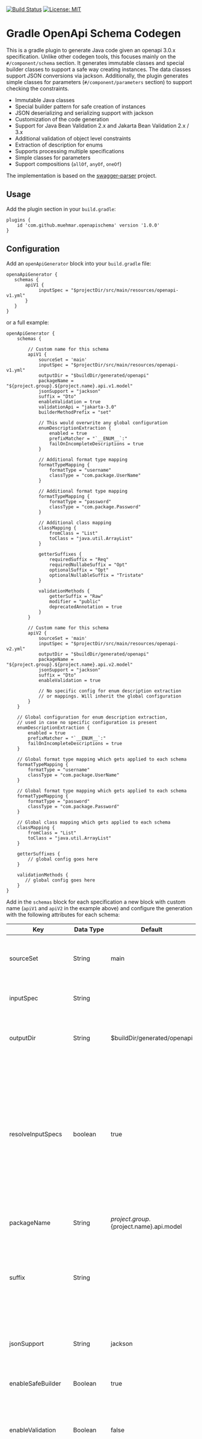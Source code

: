 [![Build Status](https://github.com/muehmar/gradle-openapi-schema/actions/workflows/gradle.yml/badge.svg?branch=master)](https://github.com/muehmar/gradle-openapi-schema/actions/workflows/gradle.yml)
[![License: MIT](https://img.shields.io/badge/License-MIT-yellow.svg)](https://github.com/muehmar/gradle-openapi-schema/blob/master/LICENSE)

# Gradle OpenApi Schema Codegen

This is a gradle plugin to generate Java code given an openapi 3.0.x specification. Unlike other codegen tools, this
focuses mainly on the `#/component/schema` section. It generates immutable classes and special builder classes to
support a safe way creating instances. The data classes support JSON conversions via jackson. Additionally, the plugin
generates simple classes for parameters (`#/component/parameters` section) to support checking the constraints.

* Immutable Java classes
* Special builder pattern for safe creation of instances
* JSON deserializing and serializing support with jackson
* Customization of the code generation
* Support for Java Bean Validation 2.x and Jakarta Bean Validation 2.x / 3.x
* Additional validation of object level constraints
* Extraction of description for enums
* Supports processing multiple specifications
* Simple classes for parameters
* Support compositions (`allOf`, `anyOf`, `oneOf`)

The implementation is based on the
[swagger-parser](https://github.com/swagger-api/swagger-parser)
project.

## Usage

Add the plugin section in your `build.gradle`:

```
plugins {
    id 'com.github.muehmar.openapischema' version '1.0.0'
}
```

## Configuration

Add an `openApiGenerator` block into your `build.gradle` file:

```
openaApiGenerator {
   schemas {
       apiV1 {
            inputSpec = "$projectDir/src/main/resources/openapi-v1.yml"
       }
   }
}
```

or a full example:

```
openApiGenerator {
    schemas {    
    
        // Custom name for this schema
        apiV1 {         
            sourceSet = 'main'
            inputSpec = "$projectDir/src/main/resources/openapi-v1.yml"
            outputDir = "$buildDir/generated/openapi"
            packageName = "${project.group}.${project.name}.api.v1.model"
            jsonSupport = "jackson"
            suffix = "Dto"
            enableValidation = true
            validationApi = "jakarta-3.0"
            builderMethodPrefix = "set"

            // This would overwrite any global configuration
            enumDescriptionExtraction {
                enabled = true
                prefixMatcher = "`__ENUM__`:"
                failOnIncompleteDescriptions = true
            }

            // Additional format type mapping
            formatTypeMapping {
                formatType = "username"
                classType = "com.package.UserName"
            }

            // Additional format type mapping
            formatTypeMapping {
                formatType = "password"
                classType = "com.package.Password"
            }

            // Additional class mapping
            classMapping {
                fromClass = "List"
                toClass = "java.util.ArrayList"
            }
            
            getterSuffixes {
                requiredSuffix = "Req"
                requiredNullabeSuffix = "Opt"
                optionalSuffix = "Opt"
                optionalNullableSuffix = "Tristate"                
            }
            
            validationMethods {
                getterSuffix = "Raw"
                modifier = "public"
                deprecatedAnnotation = true
            }
        }
        
        // Custom name for this schema
        apiV2 {         
            sourceSet = 'main'
            inputSpec = "$projectDir/src/main/resources/openapi-v2.yml"
            outputDir = "$buildDir/generated/openapi"
            packageName = "${project.group}.${project.name}.api.v2.model"
            jsonSupport = "jackson"
            suffix = "Dto"
            enableValidation = true
            
            // No specific config for enum description extraction
            // or mappings. Will inherit the global configuration
        }
    }
    
    // Global configuration for enum description extraction, 
    // used in case no specific configuration is present
    enumDescriptionExtraction {
        enabled = true
        prefixMatcher = "`__ENUM__`:"
        failOnIncompleteDescriptions = true
    }

    // Global format type mapping which gets applied to each schema
    formatTypeMapping {
        formatType = "username"
        classType = "com.package.UserName"
    }

    // Global format type mapping which gets applied to each schema
    formatTypeMapping {
        formatType = "password"
        classType = "com.package.Password"
    }

    // Global class mapping which gets applied to each schema
    classMapping {
        fromClass = "List"
        toClass = "java.util.ArrayList"
    }
    
    getterSuffixes {
        // global config goes here
    }
    
    validationMethods {
       // global config goes here
    }
}
```

Add in the `schemas` block for each specification a new block with custom name (`apiV1` and `apiV2` in the example
above) and configure the generation with the following attributes for each schema:

| Key                 | Data Type    | Default                                    | Description                                                                                                                                                                                                                                                                          |
|---------------------|--------------|--------------------------------------------|--------------------------------------------------------------------------------------------------------------------------------------------------------------------------------------------------------------------------------------------------------------------------------------|
| sourceSet           | String       | main                                       | Source set to which the generated classes should be added.                                                                                                                                                                                                                           |
| inputSpec           | String       |                                            | The OpenApi 3.x specification location.                                                                                                                                                                                                                                              |
| outputDir           | String       | $buildDir/generated/openapi                | The location in which the generated sources should be stored.                                                                                                                                                                                                                        |
| resolveInputSpecs   | boolean      | true                                       | Input specifications are resolved for task input calculation for gradle. This requires parsing the specification to identify remote specifications. This can be disabled if needed, see [Incremental build and remote specifications](#incremental-build-and-remote-specifications). |
| packageName         | String       | ${project.group}.${project.name}.api.model | Name of the package for the generated classes.                                                                                                                                                                                                                                       |
| suffix              | String       |                                            | Suffix which gets appended to each generated class. The classes are unchanged if no suffix is provided.                                                                                                                                                                              |
| jsonSupport         | String       | jackson                                    | Used json support library. Possible values are `jackson` or `none`.                                                                                                                                                                                                                  |
| enableSafeBuilder   | Boolean      | true                                       | Enables creating the safe builder.                                                                                                                                                                                                                                                   |
| enableValidation    | Boolean      | false                                      | Enables the generation of annotations for bean validation. Select with `validationApi` the used packages.                                                                                                                                                                            |
| validationApi       | String       | jakarta-2                                  | Defines the used annotations (either from `javax.*` or `jakarta.*` package). Possible values are `jakarta-2` and `jakarta-3`. Use for Java Bean validation 2.0 or Jakarta Bean validation `jakarata-2` and for Jakarta Bean validation 3.0 `jakarta-3`.                              |
| builderMethodPrefix | String       |                                            | Prefix for the setter method-name of builders. The default empty string leads to setter method-names equally to the corresponding fieldname.                                                                                                                                         |
| excludedSchemas     | List[String] | []                                         | Excludes the given schemas from generation. This can be used in case unsupported features are used, e.g. URL-references or unsupported compositions.                                                                                                                                 |

The plugin creates for each schema a task named `generate{NAME}Model` where `{NAME}` is replaced by the used name for
the schema, in the example above a task `generateApiV1Model` and a task `generateApiV2Model` would get created. The
tasks are automatically registered as dependency of the corresponding java-compile task.

### Class Mappings

The plugin allows one to map specific classes to custom types. The following example would use the custom List
implementation `com.package.CustomList` for lists instead of `java.util.List`. The config-property `toClass` should be
the fully qualified classname to properly generate import-statements.

```
classMapping {
    fromClass = "List"
    toClass = "com.package.CustomList"
}

```

Repeat this block for each class mapping.

### Format Type Mappings

The plugin also allows using custom classes for specific properties in the OpenApi specification. The properties must be
of type `string` and the format is a custom name which can be referenced in the plugin configuration to use the custom
class. For example the spec

```
  properties:
    accountName:
      type: string
      format: username
```

and a formatTypeMapping block in the configuration

```
formatTypeMapping {
    formatType = "username"
    classType = "com.package.UserName"
}
```

will use the class `com.package.UserName` for the property `accountName`. The config-property `classType` should be
the fully qualified classname to properly generate import-statements.

Repeat this block for each format type mapping.

### Enum description extraction

Enables and configures the extraction of a description for enums from the openapi specification.
The `enumDescriptionExtraction` block is optional.

```
enumDescriptionExtraction {
    enabled = true
    prefixMatcher = "`__ENUM__`:"
    failOnIncompleteDescriptions = true
}
```

| Key                          | Data Type | Default | Description                                                                                                                    |
|------------------------------|-----------|:--------|:-------------------------------------------------------------------------------------------------------------------------------|
| enabled                      | Boolean   | false   | Enables the extraction of descriptions for enum from the openapi specification.                                                |
| prefixMatcher                | String    |         | The prefix which matches the start of the description for the enums.                                                           |
| failOnIncompleteDescriptions | Boolean   | false   | Either no description or a description for each members of an enum must be present if set, otherwise the generation will fail. |

### Getter suffixes

This generator differentiates between 4 different properties (see chapter [Nullability](#Nullability)):

* Required
* Required and nullable
* Optional
* Optional and nullable

It is possible to customize the suffixes of these getters:

```
getterSuffixes {
    requiredSuffix = ""
    requiredNullabeSuffix = "Opt"
    optionalSuffix = "Opt"
    optionalNullableSuffix = "Tristate"                
}
```

| Key                    | Data Type | Default  | Description                                                             |
|------------------------|-----------|:---------|:------------------------------------------------------------------------|
| requiredSuffix         | String    |          | Suffix added to the getter methods for required properties              |
| requiredNullabeSuffix  | String    | Opt      | Suffix added to the getter methods for required and nullable properties |
| optionalSuffix         | String    | Opt      | Suffix added to the getter methods for optional properties              |
| optionalNullableSuffix | String    | Tristate | Suffix added to the getter methods for optional and nullable properties |

### Validation Methods

This generator creates classes where `null` is not used, either not as return value or as argument. Nullable or optional
properties are wrapped for example with `java.util.Optional`. Frameworks for serialisation or validation require to 
operate with nullable objects. The current supported framework for serialisation (Jackson) is able to work with private
methods which are generated by the plugin. The reference implementation for bean validation (hibernate) is also able
to work with private methods, but other frameworks like Spring (although may using hibernate) require to have public
methods for validation. 

Therefore, the generator allows to customize the generation of validation methods. It allows to 
change the access modifier of validations methods. Additionally, a deprecated annotation can be added to each validation
method, to point out that these methods should not be used in the code manually by the programmer but automatically by
frameworks. For getters of properties used for validation, a suffix can be configured to avoid the clash with the 
standard methods which return wrapped objects instead of nullable objects.

The following is an example to configure the generator to generate public validation methods and marked as deprecated 
which can be used together with the validation in Spring.

```
validationMethods {
    modifier = "public"
    deprecatedAnnotation = true
}
```

| Key                  | Data Type | Default | Description                                                                                          |
|----------------------|-----------|:--------|:-----------------------------------------------------------------------------------------------------|
| getterSuffix         | String    | Raw     | Suffix which is added to properties of getters which are only used for validation                    |
| modifier             | String    | private | Modifier for validation methods. Can be one of `public`, `protected`, `package-private` or `private` |
| deprecatedAnnotation | boolean   | false   | Determines if the validation methods should be annotated with deprecated.                            |

## Compositions
The OpenAPI specification supports the composition of schemas via `oneOf`, `anyOf` and `allOf` keyword. This plugin supports 
all three keywords. 

Validation is supported for all three compositions.

### AllOf
With `allOf`, the plugin will generate a DTO with all properties of the specified schemas. Consider the following 
specification:

```
components:
  schemas:
    User:
      required:
        - username
      properties:
        username:
          type: string
    Admin:
      required:
        - adminname
      properties:
        adminname:
          type: string

    AdminAndUser:
      anyOf:
        - $ref: '#/components/schemas/Admin'
        - $ref: '#/components/schemas/User'
```

This will generate the three DTO's, `User`, `Admin` and `AdminAndUser`. The `AdminAndUser` will contain both
properties of the `User` and the `Admin`, i.e. the `username` property and `adminname` property.

### AnyOf and OneOf
The usage of `anyOf` and `oneOf` will generate special classes used to represent this composition.

```
components:
  schemas:
    User:
      required:
        - username
      properties:
        username:
          type: string
    Admin:
      required:
        - adminname
      properties:
        adminname:
          type: string

    AdminOrUser:
      oneOf:
        - $ref: '#/components/schemas/Admin'
        - $ref: '#/components/schemas/User'

    AdminAndOrUser:
      anyOf:
        - $ref: '#/components/schemas/Admin'
        - $ref: '#/components/schemas/User'
```
The plugin will generate the following DTO's:
* `UserDto`: Simple DTO for the User schema 
* `AdminDto`: Simple DTO for the Admin schema 
* `AdminOrUserDto`: DTO for the `oneOf` composition
* `AdminAndOrUserDto`: DTO for the `anyOf` composition 

#### Construction
The generated composition class will contain factory methods to create an instance. An instance can be created 
from a DTO of the composition, i.e. from the `UserDto` or the `AdminDto`.
```
  public static AdminOrUserDto fromAdmin(AdminDto adminDto);
  
  public static AdminOrUserDto fromUser(UserDto adminDto);
```

As a `anyOf` composition can contain multiple DTO's, there exist-wither methods to add
more DTO's after instantiation:

```
  public AdminAndOrUserDto withAdmin(AdminDto adminDto);
  
  public AdminAndOrUserDto withUser(UserDto adminDto);
```


#### Decomposing `oneOf`
Two fold method exists to decompose a `oneOf` DTO:
```
  public <T> T fold(Function<AdminDto, T> onAdminDto, Function<UserDto, T> onUserDto);
  
  public <T> T fold(Function<AdminDto, T> onAdminDto, Function<UserDto, T> onUserDto, Supplier<T> onInvalid);
```

Both method accepts mapping functions for each schema, in the example case one function for the `AdminDto` and one
function for the `UserDto`. The corresponding function gets executed and its result is returnred.
I.e. if the `AdminOrUserDto` is valid against the Admin schema, the function `onAdminDto` gets executed with the
`AdminDto` as argument and the result is returned. The same applies analogously if the `AdminOrUserDto` is valid against
the User schema.

The second method has a Java-Supplier as third argument. This supplier gets called in case the DTO is not valid against
exactly one schema. The first method which has no supplier will throw an Exception in this case, this method can be used in case the
DTO is either manually or automatically validated before the decomposition.

#### Decomposing `anyOf`
There is a single fold method can be used to decompose an `anyOf` DTO:
```
  public <T> List<T> fold(Function<AdminDto, T> onAdminDto, Function<UserDto, T> onUserDto);
```
This method is similar to the fold method of the `oneOf` composition only that it returns a list as multiple mapping 
functions can be called. In case the DTO is valid against no schema, it will simply return and empty list.

## Nullability

With version 3.0.x of the OpenAPI specification one can declare a property to be nullable:

```
type: string
nullable: true
```

This plugin supports all possible combination of required/optional and nullable properties for serialisation (and
deserialisation) and validation. Required properties which are nullable as well as optional properties which are not
nullable are wrapped into a `java.util.Optional`. Optional properties which are nullable are wrapped into a
special `Tristate` class to properly model all three states (value present, null or absent).

| Required/Optional | Nullability  | Getter return type |
|-------------------|--------------|:-------------------|
| Required          | Not Nullable | T                  |
| Required          | Nullable     | Optional\<T>       |
| Optional          | Not Nullable | Optional\<T>       |
| Optional          | Nullable     | Tristate\<T>       |

### Tristate class

The special `Tristate` class is used for optional properties which are nullable. The `Tristate` class offers a compiler
enforced chain of methods to handle all possible cases:

```
  String result = dto.getOptionalNullableProperty()
    .onValue(val -> "Value: " + val)
    .onNull(() -> "Property was null")
    .onAbsent(() -> "Property was absent");
```

The `onValue` method accepts a `Function` as argument, which gets the value as input. The `onNull` and `onAbsent`
methods accepts a `Supplier` which gets executed in case the property was null or absent.

## Safe Builder

The 'Safe Builder' is an extended builder pattern which enforces one to create valid instances, i.e. every required
property in a class will be set.

This is done by creating a single builder class for each required property, with a single method setting the
corresponding property and returning the next builder for the next property. The `build`
method will only be present after each required property is set.

For example, given the schema:

```
components:
  schemas:
   User:
      required:
        - name
        - city
      properties:
        name:
          type: string
        city: 
          type: string
        age:
          type: integer
```

will lead to a builder which can be used like the following:

```
  User.newBuilder()
    .setName("Dexter")
    .setCity("Miami")
    .andAllOptionals()
    .setAge(39)
    .build();
```

This does not seem to be very different from the normal builder pattern at a first glance but calling `newBuilder()`
will return a class which has only a single method `setName()`, i.e. the compiler enforces one to set the name. The
returned class after setting the name has again one single method `setCity()`. As the property `city` is the last
required property in this example the returned class for `setCity()` offers three methods:

* `build()` As all required properties are set at that time, building the instance is allowed here.
* `andOptionals()` Returns the normal builder allowing one to set certain optional properties before creating the
  instance. This method returns just the normal builder populated with all required properties.
* `andAllOptionals()` Enforces one to set all optional properties in the same way as it is done for the required
  properties. The `build()` method will only be available after all optional properties have been set. This method is
  used in the example above, i.e. the compiler enforces one to set the `age` property too.

Setting all required properties in a class could theoretically also be achieved with a constructor with all required
properties as arguments, but the pattern used here is safer in terms of refactoring, i.e. adding or removing properties,
changing the required properties or changing the order of the properties.

When using `andAllOptionals()` or `andOptinoals()` after all required properties are set, the builder provides
overloaded methods to add the optional properties. The property can be set directly or wrapped in an `Optional`. In the
example above, the builder provides methods with the following signature:

```
  public Builder setAge(Integer age);
  
  public Builder setAge(Optional<Integer> age);
```

Note that the prefix of the methods is customizable, see the `Configuration` section.

## Validation

The generation of annotations for validation can be enabled by setting `enableValidation` to `true`. It requires at 
least version 2.0 of the java/jakarta validation api as dependency. It supports object graph validation via the `@Valid` 
annotation.

| Validation API          | Supported versions |
|-------------------------|--------------------|
| Java Bean Validation    | 2.0                |
| Jakarta Bean Validation | 2.0 and 3.0        |

### Bean Validation

This plugin supports the generation of java/jakarta bean validation annotations for properties.
The following annotations are currently generated by the plugin:

* `@NotNull` for required properties
* `@Min` and `@Max` for integers
* `@Size` for strings and arrays
* `@Pattern` for strings
* `@Email` for strings with email format
* `@DecimalMin` and `@DecimalMax` for numbers (float or double)

### Object level validation

The following keywords are supported:

* `minProperties` and `maxProperties` for object types

The plugin generates a method which returns the number of present properties of an object which is annotated with the
constraints (if present).

## Extraction of enum description

The plugin supports the extraction of description for each member of an enum from the openapi specification. The idea is
to provide an optional default message/description for enums which may be used in the code and are subject to get out of
sync if updated manually.

The assumption is that the description for an enum is provided in form of a list, like the following:

```
  role:
    type: string
    enum: [ "Admin", "User", "Visitor" ]
    description: |
      Role of the user
      * `Admin`: Administrator role
      * `User`: User role
      * `Visitor`: Visitor role
```

If the extraction is enabled, one can define a prefix to let the plugin extract the corresponding description, where the
placeholder `__ENUM__` can be used to match the corresponding member. In this example, the `prefixMatcher` can be set
to `` `__ENUM__`: ``. Everything after the matcher until the line break will get extracted as description for the
corresponding member. The description in the code is available via the `getDescription()` method on the enum.

The configuration setting `failOnIncompleteDescriptions` can be used to prevent missing descriptions for a member cause
of a typo in the enum name (for example if `` * `Vistor`: Visitor role `` is written in the spec) or if one adds a
member without adding the description.

## Parameters

The OpenAPI supports parameters in the `#/components/parameters` section. The plugin will generate for each
parameter a class which contains the constraints of the parameter. For example the specification

```
components:
  parameters:
    limitParam:
      in: query
      name: limit
      required: false
      schema:
        type: integer
        minimum: 1
        maximum: 50
        default: 20
      description: The numbers of items to return.
```

will create the following class

```
public final class LimitParam {
  private LimitParam() {}

  public static final Integer MIN = 1;
  public static final Integer MAX = 50;
  public static final Integer DEFAULT = 20;
  public static final String DEFAULT_STR = "20";

  public static boolean exceedLimits(Integer val) {
    return val < MIN || MAX < val;
  }
}
```

The method `exceedLimits` will contain the conditions depending on the presence of the `minimum` and `maximum`
constraint. In the case both are missing, the method will simply return `false`.

A default number is also rendered as string which may be used as default value in Spring annotations for
parameters.

### Supported schemas

Currently, the following schemas are supported:

* `integer`
    * minimum
    * maximum
    * default

## Incremental build and remote specifications

This plugin supports remote references, i.e. it will also parse any referenced remote specifications and create the
java classes for the schemas in the remote specifications. As the gradle task will depend on this remote specification
files, it must be registered as task-input to properly support incremental build.

The plugin parses by default the given main specification and resolves any referenced remote specifications and register
them as task inputs. This is done before the actual task is executed. This can be disabled (see
the [Configuration](#configuration) section) if needed to avoid parsing the specifications to determine the task inputs.
In case incremental build should still work properly, one has to options:

* In case of no remote reference in the main specification: The main specification is still registered as input,
  therefore incremental build will still work properly.
* In case of remote specifications, one could register the specifications manually as task inputs, like in the following
  example:

 ```
afterEvaluate {
    tasks.named("generateRemoteRefModel") {
        inputs.file("$projectDir/src/main/resources/openapi-remote-ref-sub.yml")
    }
}
 ```

## Credits

* @eikek for the famous `PList`

## Limitations

* The keyword `not` is not supported.
* The keyword `additionalProperties` with value `false` is not supported for object types, i.e. if the serialisation
  framework supports unknown properties, no validation error will occur in case of additional properties.
* The combination of `properties` and `additionalProperties` for object types is not supported. If both keywords are
  present, only `properties` will be used, the value of `additionalProperties` gets ignored.

## Change Log

* Next
    * Add JavaDoc explanation for deprecated validation methods (issue `#57`)
* 1.0.0 - Add support for `anyOf` and `oneOf` (issues `#6` and `#7`)
* 0.22.1 - Fix DecimalMin and DecimalMax imports (issue `#54`)
* 0.22.0
    * Support Free-Form objects (issue `#41`)
    * Support `minProperties` and `maxProperties` constraints (issue `#44`)
    * Support Jakarta Bean Validation 3.0 (issue `#48`)
* 0.21.2 - Fix non Java-String parameters (issue `#38`)
* 0.21.1 - Fix constraints generation for number schemas (issue `#34`)
* 0.21.0
    * Support numeric parameters (issue `#28`)
    * Support string parameters (issue `#29`)
    * Fix exclusiveMaximum and exclusiveMinimum for integer types (issue `#30`)
* 0.20.0
    * Proper release failed, don't use it
* 0.19.0
    * Ignore wrong format for integer or numeric schemas (issue `#25`)
    * Generate simple classes for parameters and their constraints (issue `#24`)
* 0.18.1 - Fix failing excluded external references (issue `#22`)
* 0.18.0
    * Support remote references (issue `#18`)
    * Add possibility to exclude specific schemas from generation (issue `#19`)
* 0.17.0
    * Support customizable builder method prefix (issue `#8`)
    * Improve type mapping configuration (issue `#12`)
* 0.16.0
    * Support for nullability (issue `#3`)
    * Improve exception for enum conversion (issue `#4`)
* 0.15.1 - Support inline object definitions
* 0.15.0 - Support multiple specifications (breaking change in DSL)
* 0.14.1 - Fix issue `#1`
* 0.14.0 - Simplify the format- and class-mapping configuration
* 0.13.2 - Support `allOf` for array items
* 0.13.1 - Quote prefixMatcher to allow special characters
* 0.13.0
    * Add extraction of enum description
    * Fix javadoc rendering
* 0.12.0 - Improve adding optional properties also for the standard Builder
* 0.11.0 - Unreleased (gradle plugin portal problems)
* 0.10.0 - Improve adding optional properties with 'Safe Builder'
* 0.9.1 - Escape patterns for Java
* 0.9.0
    * Create top level enums for root enum definitions
    * Convert enum fields to ASCII java names
    * Fix Java-Bean validation issues
        * Do not use primitive java types to allow checking `@NotNull`
        * Use Java-Bean getter for Booleans (`get` prefix instead of `is`)
* 0.8.0
    * Add support for non-object/non-array schema definitions
    * Convert enums to uppercase snakecase
* 0.7.0 - Add support for `allOf` combinator
* 0.6.0 - Support Java Bean Validation
* 0.5.0
    * Add support for inline object definitions for array items
    * Add support for properties without a type
    * Improve support for maps
* 0.4.0 - Support for inline object definitions
* 0.3.0
    * Add support for enums
    * Fix incremental build
* 0.2.1 - Fix the setter name for booleans
* 0.2.0
    * Support incremental build
    * Add the 'Safe Builder' pattern
    * Extend the supported types/formats
    * Make the JSON support optional
* 0.1.0 - Initial release
